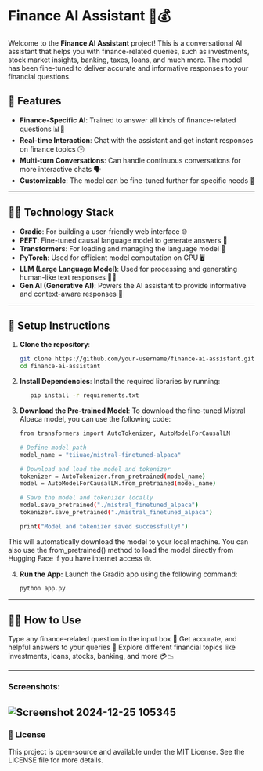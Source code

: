 # Finance AI Assistant 🤖💰

Welcome to the **Finance AI Assistant** project! This is a conversational AI assistant that helps you with finance-related queries, such as investments, stock market insights, banking, taxes, loans, and much more. The model has been fine-tuned to deliver accurate and informative responses to your financial questions.

## 🚀 Features
- **Finance-Specific AI**: Trained to answer all kinds of finance-related questions 📊💸
- **Real-time Interaction**: Chat with the assistant and get instant responses on finance topics 🕒
- **Multi-turn Conversations**: Can handle continuous conversations for more interactive chats 🗣️
- **Customizable**: The model can be fine-tuned further for specific needs 🎯
  
---

## 🧑‍💻 Technology Stack
- **Gradio**: For building a user-friendly web interface 🌐
- **PEFT**: Fine-tuned causal language model to generate answers 🤖
- **Transformers**: For loading and managing the language model 🔄
- **PyTorch**: Used for efficient model computation on GPU 🖥️
- **LLM (Large Language Model)**: Used for processing and generating human-like text responses 🤖🧠
- **Gen AI (Generative AI)**: Powers the AI assistant to provide informative and context-aware responses 🌱
  
---

## 🔧 Setup Instructions
1. **Clone the repository**:
   ```bash
   git clone https://github.com/your-username/finance-ai-assistant.git
   cd finance-ai-assistant
   
2. **Install Dependencies**: Install the required libraries by running:
   ```bash
      pip install -r requirements.txt

3. **Download the Pre-trained Model**: To download the fine-tuned Mistral Alpaca model, you can use the following code:
   ```bash
   from transformers import AutoTokenizer, AutoModelForCausalLM

   # Define model path
   model_name = "tiiuae/mistral-finetuned-alpaca"

   # Download and load the model and tokenizer
   tokenizer = AutoTokenizer.from_pretrained(model_name)
   model = AutoModelForCausalLM.from_pretrained(model_name)

   # Save the model and tokenizer locally
   model.save_pretrained("./mistral_finetuned_alpaca")
   tokenizer.save_pretrained("./mistral_finetuned_alpaca")

   print("Model and tokenizer saved successfully!")

This will automatically download the model to your local machine. You can also use the from_pretrained() method to load the model directly from Hugging Face if you have internet access 🌐.

4. **Run the App:** Launch the Gradio app using the following command:

   ```bash
   python app.py
---

## 🧑‍🎓 How to Use
Type any finance-related question in the input box 💬
Get accurate, and helpful answers to your queries 🎯
Explore different financial topics like investments, loans, stocks, banking, and more 💳📉

---
### Screenshots:
![Screenshot 2024-12-25 105345](https://github.com/user-attachments/assets/a8944000-d4b4-4bf6-8414-b88df190c79b)
---
### 📜 License
This project is open-source and available under the MIT License. See the LICENSE file for more details.







